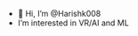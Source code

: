 - 👋 Hi, I’m @Harishk008
- I’m interested in VR/AI and ML
  


<!---
Harishk008/Harishk008 is a ✨ special ✨ repository because its `README.md` (this file) appears on your GitHub profile.
You can click the Preview link to take a look at your changes.
--->
